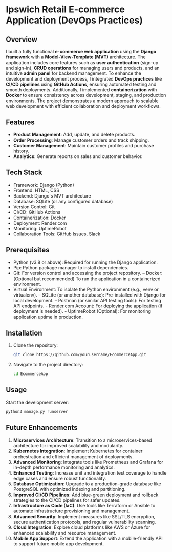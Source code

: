 # Ipswich Retail E-commerce Application (DevOps Practices)

## Overview

I built a fully functional **e-commerce web application** using the **Django framework** with a **Model-View-Template (MVT)** architecture. The application includes core features such as **user authentication** (sign-up and sign-in), **CRUD operations** for managing users and products, and an intuitive **admin panel** for backend management. To enhance the development and deployment process, I integrated **DevOps practices** like **CI/CD pipelines** using **GitHub Actions**, ensuring automated testing and smooth deployments. Additionally, I implemented **containerization** with **Docker** to ensure consistency across development, staging, and production environments. The project demonstrates a modern approach to scalable web development with efficient collaboration and deployment workflows.

## Features

- **Product Management**: Add, update, and delete products.
- **Order Processing**: Manage customer orders and track shipping.
- **Customer Management**: Maintain customer profiles and purchase history.
- **Analytics**: Generate reports on sales and customer behavior.

## Tech Stack
- Framework: Django (Python)
- Frontend: HTML, CSS
- Backend: Django's MVT architecture
- Database: SQLite (or any configured database)
- Version Control: Git
- CI/CD: GitHub Actions
- Containerization: Docker
- Deployment: Render.com
- Monitoring: UptimeRobot
- Collaboration Tools: GitHub Issues, Slack

## Prerequisites
- Python (v3.8 or above): Required for running the Django application.
- Pip: Python package manager to install dependencies.
- Git: For version control and accessing the project repository.
– Docker: (Optional but recommended) To run the application in a containerized environment.
- Virtual Environment: To isolate the Python environment (e.g., venv or virtualenv).
– SQLite (or another database): Pre-installed with Django for local development.
– Postman (or similar API testing tools): For testing API endpoints.
- Render.com Account: For deploying the application (if deployment is needed).
- UptimeRobot (Optional): For monitoring application uptime in production.

## Installation

1. Clone the repository:
   ```bash
   git clone https://github.com/yourusername/EcommerceApp.git
   ```
2. Navigate to the project directory:
   ```bash
   cd EcommerceApp
   ```

## Usage

Start the development server:
   ```bash
   python3 manage.py runserver
   ```

## Future Enhancements

1. **Microservices Architecture**: Transition to a microservices-based architecture for improved scalability and modularity.  
2. **Kubernetes Integration**: Implement Kubernetes for container orchestration and efficient management of deployments.  
3. **Advanced Monitoring**: Integrate tools like Prometheus and Grafana for in-depth performance monitoring and analytics.  
4. **Enhanced Testing**: Increase unit and integration test coverage to handle edge cases and ensure robust functionality.  
5. **Database Optimization**: Upgrade to a production-grade database like PostgreSQL with optimized indexing and partitioning.  
6. **Improved CI/CD Pipelines**: Add blue-green deployment and rollback strategies to the CI/CD pipelines for safer updates.  
7. **Infrastructure as Code (IaC)**: Use tools like Terraform or Ansible to automate infrastructure provisioning and management.  
8. **Advanced Security**: Implement measures like SSL/TLS encryption, secure authentication protocols, and regular vulnerability scanning.  
9. **Cloud Integration**: Explore cloud platforms like AWS or Azure for enhanced scalability and resource management.  
10. **Mobile App Support**: Extend the application with a mobile-friendly API to support future mobile app development.  
